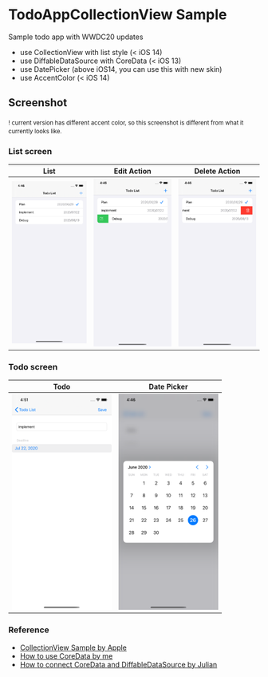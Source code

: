 # TodoAppCollectionView Sample

Sample todo app with WWDC20 updates

- use CollectionView with list style (< iOS 14)
- use DiffableDataSource with CoreData (< iOS 13)
- use DatePicker (above iOS14, you can use this with new skin)
- use AccentColor (< iOS 14)

## Screenshot

<small>! current version has different accent color, so this screenshot is different from what it currently looks like.</small>

### List screen
| List | Edit Action| Delete Action|
|:---:|:---:|:---:|
|<img src="Resources/Top.png" width="200px">|<img src="Resources/Edit.png" width="200px">|<img src="Resources/Delete.png" width="200px">|

### Todo screen
|Todo|Date Picker|
|:---:|:---:|
|<img src="Resources/Todo.png" width="200px">|<img src="Resources/DatePicker.png" width="200px">|

### Reference

- [CollectionView Sample by Apple](https://developer.apple.com/documentation/uikit/views_and_controls/collection_views/implementing_modern_collection_views)
- [How to use CoreData by me](https://qiita.com/touyoubuntu/items/5133ba503da74bb39063)
- [How to connect CoreData and DiffableDataSource by Julian](https://schiavo.me/2019/coredata-diffabledatasource/)
